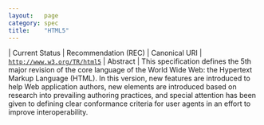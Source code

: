 ```yaml
---
layout:   page
category: spec
title:    "HTML5"
---
```


| Current Status | Recommendation (REC)
| Canonical URI | [`http://www.w3.org/TR/html5`](http://www.w3.org/TR/html5)
| Abstract | This specification defines the 5th major revision of the core language of the World Wide Web: the Hypertext Markup Language (HTML). In this version, new features are introduced to help Web application authors, new elements are introduced based on research into prevailing authoring practices, and special attention has been given to defining clear conformance criteria for user agents in an effort to improve interoperability.